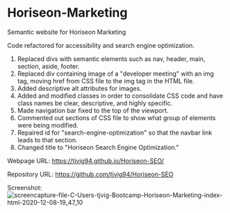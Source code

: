 # Horiseon-Marketing
Semantic website for Horiseon Marketing

Code refactored for accessibility and search engine optimization.

1. Replaced divs with semantic elements such as nav, header, main, section, aside, footer.
2. Replaced div containing image of a "developer meeting" with an img tag, moving href from CSS file to the img tag in the HTML file.
3. Added descriptive alt attributes for images.
4. Added and modified classes in order to consolidate CSS code and have class names be clear, descriptive, and highly specific.
5. Made navigation bar fixed to the top of the viewport.
6. Commented out sections of CSS file to show what group of elements were being modified.
7. Repaired id for "search-engine-optimization" so that the navbar link leads to that section. 
8. Changed title to "Horiseon Search Engine Optimization."

Webpage URL: https://tjvig94.github.io/Horiseon-SEO/

Repository URL: https://github.com/tjvig94/Horiseon-SEO

Screenshot: ![screencapture-file-C-Users-tjvig-Bootcamp-Horiseon-Marketing-index-html-2020-12-08-19_47_10](https://user-images.githubusercontent.com/69410700/101559043-35760b80-398e-11eb-8660-52f07c428811.png)